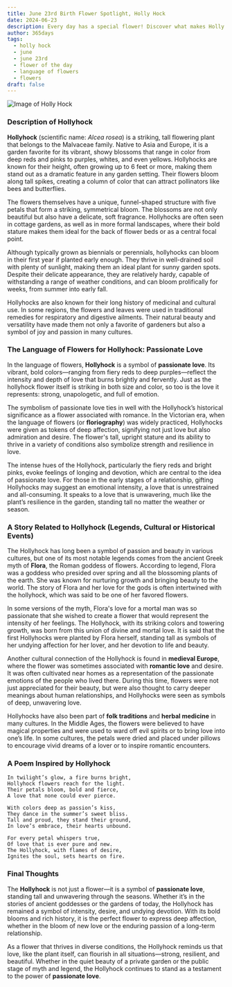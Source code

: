 ```yaml
---
title: June 23rd Birth Flower Spotlight, Holly Hock
date: 2024-06-23
description: Every day has a special flower! Discover what makes Holly Hock unique as today’s birth flower and its symbolic meaning.
author: 365days
tags:
  - holly hock
  - june
  - june 23rd
  - flower of the day
  - language of flowers
  - flowers
draft: false
---
```


![Image of Holly Hock](https://cdn.pixabay.com/photo/2018/08/15/05/58/hollyhock-3607356_640.jpg#center)


### Description of Hollyhock

**Hollyhock** (scientific name: _Alcea rosea_) is a striking, tall flowering plant that belongs to the Malvaceae family. Native to Asia and Europe, it is a garden favorite for its vibrant, showy blossoms that range in color from deep reds and pinks to purples, whites, and even yellows. Hollyhocks are known for their height, often growing up to 6 feet or more, making them stand out as a dramatic feature in any garden setting. Their flowers bloom along tall spikes, creating a column of color that can attract pollinators like bees and butterflies.

The flowers themselves have a unique, funnel-shaped structure with five petals that form a striking, symmetrical bloom. The blossoms are not only beautiful but also have a delicate, soft fragrance. Hollyhocks are often seen in cottage gardens, as well as in more formal landscapes, where their bold stature makes them ideal for the back of flower beds or as a central focal point.

Although typically grown as biennials or perennials, hollyhocks can bloom in their first year if planted early enough. They thrive in well-drained soil with plenty of sunlight, making them an ideal plant for sunny garden spots. Despite their delicate appearance, they are relatively hardy, capable of withstanding a range of weather conditions, and can bloom prolifically for weeks, from summer into early fall.

Hollyhocks are also known for their long history of medicinal and cultural use. In some regions, the flowers and leaves were used in traditional remedies for respiratory and digestive ailments. Their natural beauty and versatility have made them not only a favorite of gardeners but also a symbol of joy and passion in many cultures.

### The Language of Flowers for Hollyhock: Passionate Love

In the language of flowers, **Hollyhock** is a symbol of **passionate love**. Its vibrant, bold colors—ranging from fiery reds to deep purples—reflect the intensity and depth of love that burns brightly and fervently. Just as the hollyhock flower itself is striking in both size and color, so too is the love it represents: strong, unapologetic, and full of emotion.

The symbolism of passionate love ties in well with the Hollyhock’s historical significance as a flower associated with romance. In the Victorian era, when the language of flowers (or **floriography**) was widely practiced, Hollyhocks were given as tokens of deep affection, signifying not just love but also admiration and desire. The flower's tall, upright stature and its ability to thrive in a variety of conditions also symbolize strength and resilience in love.

The intense hues of the Hollyhock, particularly the fiery reds and bright pinks, evoke feelings of longing and devotion, which are central to the idea of passionate love. For those in the early stages of a relationship, gifting Hollyhocks may suggest an emotional intensity, a love that is unrestrained and all-consuming. It speaks to a love that is unwavering, much like the plant’s resilience in the garden, standing tall no matter the weather or season.

### A Story Related to Hollyhock (Legends, Cultural or Historical Events)

The Hollyhock has long been a symbol of passion and beauty in various cultures, but one of its most notable legends comes from the ancient Greek myth of **Flora**, the Roman goddess of flowers. According to legend, Flora was a goddess who presided over spring and all the blossoming plants of the earth. She was known for nurturing growth and bringing beauty to the world. The story of Flora and her love for the gods is often intertwined with the hollyhock, which was said to be one of her favored flowers.

In some versions of the myth, Flora's love for a mortal man was so passionate that she wished to create a flower that would represent the intensity of her feelings. The Hollyhock, with its striking colors and towering growth, was born from this union of divine and mortal love. It is said that the first Hollyhocks were planted by Flora herself, standing tall as symbols of her undying affection for her lover, and her devotion to life and beauty.

Another cultural connection of the Hollyhock is found in **medieval Europe**, where the flower was sometimes associated with **romantic love** and desire. It was often cultivated near homes as a representation of the passionate emotions of the people who lived there. During this time, flowers were not just appreciated for their beauty, but were also thought to carry deeper meanings about human relationships, and Hollyhocks were seen as symbols of deep, unwavering love.

Hollyhocks have also been part of **folk traditions** and **herbal medicine** in many cultures. In the Middle Ages, the flowers were believed to have magical properties and were used to ward off evil spirits or to bring love into one’s life. In some cultures, the petals were dried and placed under pillows to encourage vivid dreams of a lover or to inspire romantic encounters.

### A Poem Inspired by Hollyhock

```
In twilight’s glow, a fire burns bright,  
Hollyhock flowers reach for the light.  
Their petals bloom, bold and fierce,  
A love that none could ever pierce.  

With colors deep as passion’s kiss,  
They dance in the summer’s sweet bliss.  
Tall and proud, they stand their ground,  
In love’s embrace, their hearts unbound.  

For every petal whispers true,  
Of love that is ever pure and new.  
The Hollyhock, with flames of desire,  
Ignites the soul, sets hearts on fire.  
```

### Final Thoughts

The **Hollyhock** is not just a flower—it is a symbol of **passionate love**, standing tall and unwavering through the seasons. Whether it’s in the stories of ancient goddesses or the gardens of today, the Hollyhock has remained a symbol of intensity, desire, and undying devotion. With its bold blooms and rich history, it is the perfect flower to express deep affection, whether in the bloom of new love or the enduring passion of a long-term relationship.

As a flower that thrives in diverse conditions, the Hollyhock reminds us that love, like the plant itself, can flourish in all situations—strong, resilient, and beautiful. Whether in the quiet beauty of a private garden or the public stage of myth and legend, the Hollyhock continues to stand as a testament to the power of **passionate love**.

